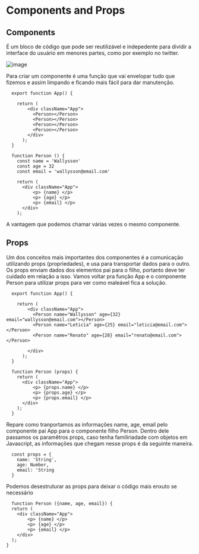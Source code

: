 # Components and Props

## Components

É um bloco de código que pode ser reutilizável e indepedente para dividir a interface do usuário em menores partes, como por exemplo no twitter.

![image](https://www.freecodecamp.org/portuguese/news/content/images/2022/01/twit.png)

Para criar um componente é uma função que vai envelopar tudo que fizemos e assim limpando e ficando mais fácil para dar manutenção.

```
  export function App() {

    return (
        <div className="App">
          <Person></Person>
          <Person></Person>
          <Person></Person>
          <Person></Person>
        </div>
      );
  }

  function Person () {
    const name = 'Wallysson'
    const age = 32
    const email = 'wallysson@email.com'

    return (
      <div className="App">
          <p> {name} </p>
          <p> {age} </p>
          <p> {email} </p>
      </div>
    );
```

A vantagem que podemos chamar várias vezes o mesmo componente.

## Props

Um dos conceitos mais importantes dos componentes é a comunicação utilizando props (propriedades), e usa para transportar dados para o outro.
Os props enviam dados dos elementos pai para o filho, portanto deve ter cuidado em relação a isso.
Vamos voltar pra função App e o componente Person para utilizar props para ver como maleável fica a solução.

```
  export function App() {

    return (
        <div className="App">
          <Person name="Wallysson" age={32} email="wallysson@email.com"></Person>
          <Person name="Leticia" age={25} email="leticia@email.com"></Person>
          <Person name="Renato" age={28} email="renato@email.com"></Person>

        </div>
      );
  }

  function Person (props) {
    return (
      <div className="App">
          <p> {props.name} </p>
          <p> {props.age} </p>
          <p> {props.email} </p>
      </div>
    );
  }
```

Repare como tranportamos as informações name, age, email pelo componente pai App para o componente filho Person. Dentro dele passamos os paramêtros props, caso tenha familiriadade com objetos em Javascript, as informações que chegam nesse props é da seguinte maneira.

```
  const props = {
    name: 'String',
    age: Number,
    email: 'String
  }
```

Podemos desestruturar as props para deixar o código mais enxuto se necessário

```
  function Person ({name, age, email}) {
  return (
    <div className="App">
        <p> {name} </p>
        <p> {age} </p>
        <p> {email} </p>
    </div>
  );
}
```
